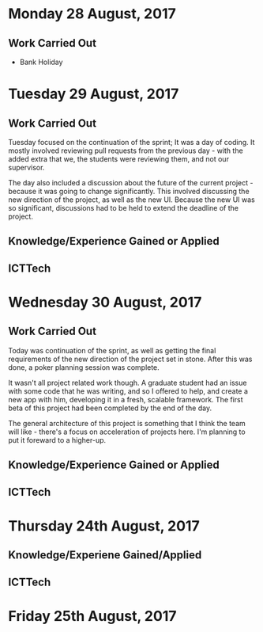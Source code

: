# Monday 28 August, 2017

## Work Carried Out
- Bank Holiday

# Tuesday 29 August, 2017

## Work Carried Out
Tuesday focused on the continuation of the sprint; It was a day of coding. It mostly involved reviewing pull requests from the previous day - with the added extra that we, the students were reviewing them, and not our supervisor.

The day also included a discussion about the future of the current project - because it was going to change significantly. This involved discussing the new direction of the project, as well as the new UI. Because the new UI was so significant, discussions had to be held to extend the deadline of the project.

## Knowledge/Experience Gained or Applied

## ICTTech


# Wednesday 30 August, 2017

## Work Carried Out
Today was continuation of the sprint, as well as getting the final requirements of the new direction of the project set in stone. After this was done, a poker planning session was complete.

It wasn't all project related work though. A graduate student had an issue with some code that he was writing, and so I offered to help, and create a new app with him, developing it in a fresh, scalable framework. The first beta of this project had been completed by the end of the day.

The general architecture of this project is something that I think the team will like - there's a focus on acceleration of projects here. I'm planning to put it foreward to a higher-up.

## Knowledge/Experience Gained or Applied

## ICTTech


# Thursday 24th August, 2017

## Knowledge/Experiene Gained/Applied

## ICTTech


# Friday 25th August, 2017
